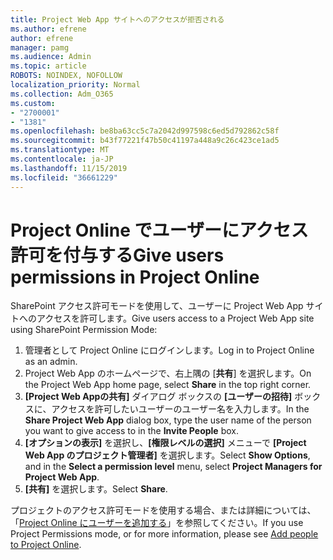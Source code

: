 ```yaml
---
title: Project Web App サイトへのアクセスが拒否される
ms.author: efrene
author: efrene
manager: pamg
ms.audience: Admin
ms.topic: article
ROBOTS: NOINDEX, NOFOLLOW
localization_priority: Normal
ms.collection: Adm_O365
ms.custom:
- "2700001"
- "1381"
ms.openlocfilehash: be8ba63cc5c7a2042d997598c6ed5d792862c58f
ms.sourcegitcommit: b43f77221f47b50c41197a448a9c26c423ce1ad5
ms.translationtype: MT
ms.contentlocale: ja-JP
ms.lasthandoff: 11/15/2019
ms.locfileid: "36661229"
---
```

# <a name="give-users-permissions-in-project-online"></a><span data-ttu-id="82355-102">Project Online でユーザーにアクセス許可を付与する</span><span class="sxs-lookup"><span data-stu-id="82355-102">Give users permissions in Project Online</span></span>

<span data-ttu-id="82355-103">SharePoint アクセス許可モードを使用して、ユーザーに Project Web App サイトへのアクセスを許可します。</span><span class="sxs-lookup"><span data-stu-id="82355-103">Give users access to a Project Web App site using SharePoint Permission Mode:</span></span>

1. <span data-ttu-id="82355-104">管理者として Project Online にログインします。</span><span class="sxs-lookup"><span data-stu-id="82355-104">Log in to Project Online as an admin.</span></span>
2. <span data-ttu-id="82355-105">Project Web App のホームページで、右上隅の [**共有**] を選択します。</span><span class="sxs-lookup"><span data-stu-id="82355-105">On the Project Web App home page, select **Share** in the top right corner.</span></span>
3. <span data-ttu-id="82355-106">**[Project Web Appの共有]** ダイアログ ボックスの **[ユーザーの招待]** ボックスに、アクセスを許可したいユーザーのユーザー名を入力します。</span><span class="sxs-lookup"><span data-stu-id="82355-106">In the **Share Project Web App** dialog box, type the user name of the person you want to give access to in the **Invite People** box.</span></span>
4. <span data-ttu-id="82355-107">**[オプションの表示]** を選択し、**[権限レベルの選択]** メニューで **[Project Web App のプロジェクト管理者]** を選択します。</span><span class="sxs-lookup"><span data-stu-id="82355-107">Select **Show Options**, and in the **Select a permission level** menu, select **Project Managers for Project Web App**.</span></span>
5. <span data-ttu-id="82355-108">**[共有]** を選択します。</span><span class="sxs-lookup"><span data-stu-id="82355-108">Select **Share**.</span></span>

<span data-ttu-id="82355-109">プロジェクトのアクセス許可モードを使用する場合、または詳細については、「[Project Online にユーザーを追加する](https://docs.microsoft.com/projectonline/step-2-add-people-to-project-online)」を参照してください。</span><span class="sxs-lookup"><span data-stu-id="82355-109">If you use Project Permissions mode, or for more information, please see [Add people to Project Online](https://docs.microsoft.com/projectonline/step-2-add-people-to-project-online).</span></span>
